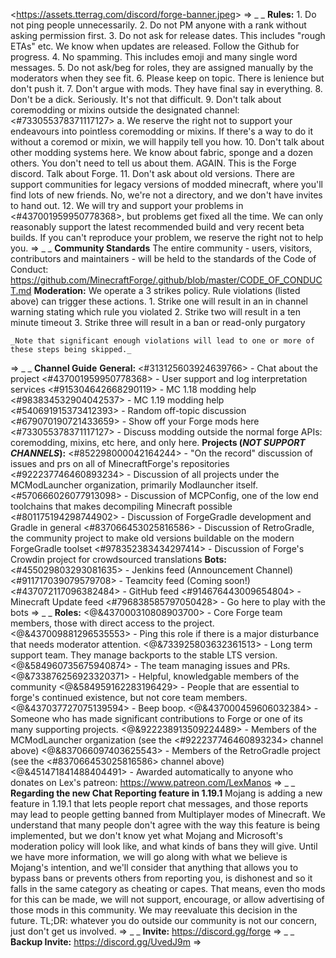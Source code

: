 <<https://assets.tterrag.com/discord/forge-banner.jpeg>>
=>
_ _
**Rules:**
    1. Do not ping people unnecessarily.
    2. Do not PM anyone with a rank without asking permission first.
    3. Do not ask for release dates. This includes "rough ETAs" etc. We know when updates are released. Follow the Github for progress.
    4. No spamming. This includes emoji and many single word messages.
    5. Do not ask/beg for roles, they are assigned manually by the moderators when they see fit.
    6. Please keep on topic. There is lenience but don't push it.
    7. Don't argue with mods. They have final say in everything.
    8. Don't be a dick. Seriously. It's not that difficult.
    9. Don't talk about coremodding or mixins outside the designated channel: <#733055378371117127>
      a. We reserve the right not to support your endeavours into pointless coremodding or mixins. If there's a way to do it without a coremod or mixin, we will happily tell you how.
    10. Don't talk about other modding systems here. We know about fabric, sponge and a dozen others. You don't need to tell us about them. AGAIN. This is the Forge discord. Talk about Forge.
    11. Don't ask about old versions. There are support communities for legacy versions of modded minecraft, where you'll find lots of new friends. No, we're not a directory, and we don't have invites to hand out.
    12. We will try and support your problems in <#437001959950778368>, but problems get fixed all the time. We can only reasonably support the latest recommended build and very recent beta builds. If you can't reproduce your problem, we reserve the right not to help you.
=>
_ _
**Community Standards**
    The entire community - users, visitors, contributors and maintainers - will be held to the standards of the Code of Conduct:
    <https://github.com/MinecraftForge/.github/blob/master/CODE_OF_CONDUCT.md>
**Moderation:**
    We operate a 3 strikes policy. Rule violations (listed above) can trigger these actions.
    1. Strike one will result in an in channel warning stating which rule you violated
    2. Strike two will result in a ten minute timeout
    3. Strike three will result in a ban or read-only purgatory

    _Note that significant enough violations will lead to one or more of these steps being skipped._
=>
_ _
**Channel Guide**
**General:**
    <#313125603924639766> - Chat about the project
    <#437001959950778368> - User support and log interpretation services
    <#915304642668290119> - MC 1.18 modding help
    <#983834532904042537> - MC 1.19 modding help
    <#540691915373412393> - Random off-topic discussion
    <#679070190721433659> - Show off your Forge mods here
    <#733055378371117127> - Discuss modding outside the normal forge APIs: coremodding, mixins, etc here, and only here.
**Projects (*NOT SUPPORT CHANNELS*):**
    <#852298000042164244> - "On the record" discussion of issues and prs on all of MinecraftForge's repositories
    <#922237746460893234> - Discussion of all projects under the MCModLauncher organization, primarily Modlauncher itself.
    <#570666026077913098> - Discussion of MCPConfig, one of the low end toolchains that makes decompiling Minecraft possible
    <#801175194298744902> - Discussion of ForgeGradle development and Gradle in general
    <#837066453025816586> - Discussion of RetroGradle, the community project to make old versions buildable on the modern ForgeGradle toolset
    <#978352383434297414> - Discussion of Forge's Crowdin project for crowdsourced translations
**Bots:**
    <#455029803293081635> - Jenkins feed (Announcement Channel)
    <#911717039079579708> - Teamcity feed (Coming soon!)
    <#437072117096382484> - GitHub feed
    <#914676443009654804> - Minecraft Update feed
    <#796838585797050428> - Go here to play with the bots
=>
_ _
**Roles:**
    <@&437000310808903700> - Core Forge team members, those with direct access to the project.
    <@&437009881296535553> - Ping this role if there is a major disturbance that needs moderator attention.
    <@&733925803632361513> - Long term support team. They manage backports to the stable LTS version.
    <@&584960735675940874> - The team managing issues and PRs.
    <@&733876256923320371> - Helpful, knowledgable members of the community
    <@&584959162283196429> - People that are essential to forge's continued existence, but not core team members.
    <@&437037727075139594> - Beep boop.
    <@&437000459606032384> - Someone who has made significant contributions to Forge or one of its many supporting projects.
    <@&922238913509224489> - Members of the MCModLauncher organization (see the <#922237746460893234> channel above)
    <@&837066097403625543> - Members of the RetroGradle project (see the <#837066453025816586> channel above)
    <@&451471841488404491> - Awarded automatically to anyone who donates on Lex's patreon: <https://www.patreon.com/LexManos>
=>
_ _
**Regarding the new Chat Reporting feature in 1.19.1**
Mojang is adding a new feature in 1.19.1 that lets people report chat messages, and those reports may lead to people getting banned from Multiplayer modes of Minecraft.
We understand that many people don't agree with the way this feature is being implemented, but we don't know yet what Mojang and Microsoft's moderation policy will look like, and what kinds of bans they will give.
Until we have more information, we will go along with what we believe is Mojang's intention, and we'll consider that anything that allows you to bypass bans or prevents others from reporting you, is dishonest and so it falls in the same category as cheating or capes.
That means, even tho mods for this can be made, we will not support, encourage, or allow advertising of those mods in this community.
We may reevaluate this decision in the future.
TL;DR: whatever you do outside our community is not our concern, just don't get us involved.
=>
_ _
**Invite:** https://discord.gg/forge
=>
_ _
**Backup Invite:** https://discord.gg/UvedJ9m
=>
